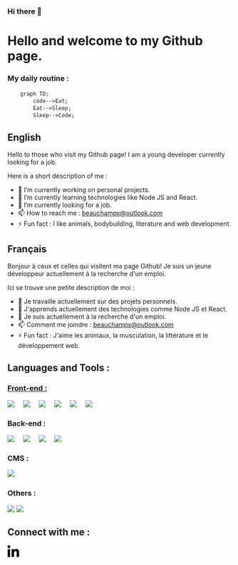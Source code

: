 ### Hi there 👋

<h1>Hello and welcome to my Github page.</h1>

<!--START_SECTION:activity-->

### My daily routine :

```mermaid
    graph TD;
        code-->Eat;
        Eat-->Sleep;
        Sleep-->Code;
```

<!--END_SECTION:activity-->

<h2>English</h2>

Hello to those who visit my Github page! I am a young developer currently looking for a job.

Here is a short description of me :

- 🔭 I’m currently working on personal projects.
- 🌱 I’m currently learning technologies like Node JS and React.
- 👯 I’m currently looking for a job.
- 📫 How to reach me : beauchampx@outlook.com
- ⚡ Fun fact : I like animals, bodybuilding, literature and web development.

<h2>Français</h2>

Bonjour à ceux et celles qui visitent ma page Github! Je suis un jeune développeur actuellement à la recherche d'un emploi.

Ici se trouve une petite description de moi :

- 🔭 Je travaille actuellement sur des projets personnels.
- 🌱 J'apprends actuellement des technologies comme Node JS et React.
- 👯 Je suis actuellement à la recherche d'un emploi.
- 📫 Comment me joindre : beauchampx@outlook.com
- ⚡ Fun fact : J'aime les animaux, la musculation, la littérature et le développement web.

<h2>Languages and Tools :</h2>
<h3 style="text-decoration: underline;">Front-end :</h3>

<img align="left" width="35px" src="https://cdn.jsdelivr.net/gh/devicons/devicon/icons/html5/html5-original.svg" />

<img align="left" width="35px" src="https://cdn.jsdelivr.net/gh/devicons/devicon/icons/css3/css3-original.svg" />

<img align="left" width="35px" src="https://cdn.jsdelivr.net/gh/devicons/devicon/icons/javascript/javascript-original.svg" />

<img align="left" width="35px" src="https://cdn.jsdelivr.net/gh/devicons/devicon/icons/sass/sass-original.svg" />

<img align="left" width="35px" src="https://cdn.jsdelivr.net/gh/devicons/devicon/icons/tailwindcss/tailwindcss-plain.svg" />

<img  width="35px" src="https://cdn.jsdelivr.net/gh/devicons/devicon/icons/bootstrap/bootstrap-original.svg" />

<h3>Back-end :</h3>

<img align="left" width="35px" src="https://cdn.jsdelivr.net/gh/devicons/devicon/icons/php/php-original.svg" />

<img align="left" width="35px" src="https://cdn.jsdelivr.net/gh/devicons/devicon/icons/mysql/mysql-original-wordmark.svg" />

<img align="left" width="35px" src="https://cdn.jsdelivr.net/gh/devicons/devicon/icons/laravel/laravel-plain.svg" />

<img width="35px" src="https://cdn.jsdelivr.net/gh/devicons/devicon/icons/composer/composer-original.svg" />

<h3>CMS :</h3>

<img width="35px" src="https://cdn.jsdelivr.net/gh/devicons/devicon/icons/wordpress/wordpress-plain.svg" />

<h3>Others :</h3>

<img width="35px" src="https://cdn.jsdelivr.net/gh/devicons/devicon/icons/git/git-original.svg" />

<a href="https://github.com/anuraghazra/github-readme-stats">
  <img align="end" src="https://github-readme-stats.vercel.app/api?username=xavierdevweb&show_icons=true&theme=radical&count_private=true&local=cn&layout=compact&card_width=1000px" />
</a>

<h2>Connect with me :</h2>

<img width="26px" src="./img/in.svg" />
